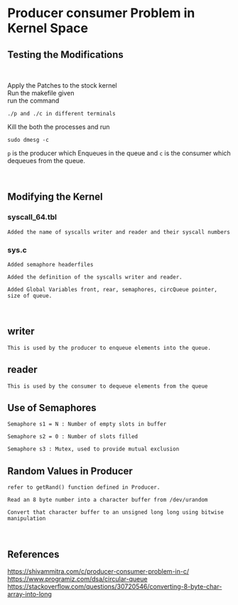 # Producer consumer Problem in Kernel Space

## Testing the Modifications
    
<br>

Apply the Patches to the stock kernel<br>
Run the makefile given<br>
run the command <br>

    ./p and ./c in different terminals

Kill the both the processes and run

    sudo dmesg -c

```p``` is the producer which Enqueues in the queue and ```c``` is the consumer which dequeues from the queue.

<br>

## Modifying the Kernel 

### syscall_64.tbl
    
    Added the name of syscalls writer and reader and their syscall numbers

### sys.c

    Added semaphore headerfiles
    
    Added the definition of the syscalls writer and reader.
    
    Added Global Variables front, rear, semaphores, circQueue pointer, size of queue.
<br>

## writer

    This is used by the producer to enqueue elements into the queue. 

## reader

    This is used by the consumer to dequeue elements from the queue

## Use of Semaphores
    Semaphore s1 = N : Number of empty slots in buffer
    
    Semaphore s2 = 0 : Number of slots filled
    
    Semaphore s3 : Mutex, used to provide mutual exclusion

## Random Values in Producer

    refer to getRand() function defined in Producer.
    
    Read an 8 byte number into a character buffer from /dev/urandom

    Convert that character buffer to an unsigned long long using bitwise manipulation

<br>

 ## References
https://shivammitra.com/c/producer-consumer-problem-in-c/ <br>
https://www.programiz.com/dsa/circular-queue <br>
https://stackoverflow.com/questions/30720546/converting-8-byte-char-array-into-long










